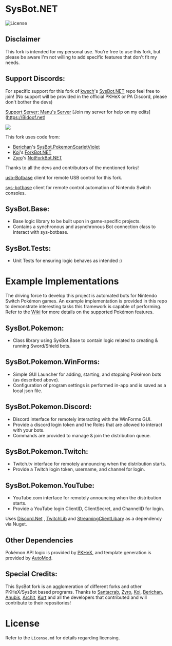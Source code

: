 # SysBot.NET
![License](https://img.shields.io/badge/License-AGPLv3-blue.svg)

## Disclaimer
This fork is intended for my personal use. You're free to use this fork, but please be aware I'm not willing to add specific features that don't fit my needs.

## Support Discords:

For specific support for this fork of [kwsch](https://github.com/kwsch)'s [SysBot.NET](https://github.com/kwsch/SysBot.NET) repo feel free to join! (No support will be provided in the official PKHeX or PA Discord, please don't bother the devs)

[Support Server: Manu's Server](https://discord.com/invite/yWveAjKbKt)
[Join my server for help on my edits] (https://Bidoof.net)

[<img src="https://canary.discordapp.com/api/guilds/693083823197519873/widget.png?style=banner2">](https://discord.gg/yWveAjKbKt)

This fork uses code from:
* [Berichan](https://github.com/berichan)'s [SysBot.PokemonScarletViolet](https://github.com/berichan/SysBot.PokemonScarletViolet)
* [Koi](https://github.com/Koi-3088)'s [ForkBot.NET](https://github.com/Koi-3088/ForkBot.NET)
* [Zyro](https://github.com/zyro670)'s [NotForkBot.NET](https://github.com/zyro670/NotForkBot.NET)

Thanks to all the devs and contributors of the mentioned forks!

[usb-Botbase](https://github.com/Koi-3088/USB-Botbase) client for remote USB control for this fork.

[sys-botbase](https://github.com/olliz0r/sys-botbase) client for remote control automation of Nintendo Switch consoles.

## SysBot.Base:
- Base logic library to be built upon in game-specific projects.
- Contains a synchronous and asynchronous Bot connection class to interact with sys-botbase.

## SysBot.Tests:
- Unit Tests for ensuring logic behaves as intended :)

# Example Implementations

The driving force to develop this project is automated bots for Nintendo Switch Pokémon games. An example implementation is provided in this repo to demonstrate interesting tasks this framework is capable of performing. Refer to the [Wiki](https://github.com/kwsch/SysBot.NET/wiki) for more details on the supported Pokémon features.

## SysBot.Pokemon:
- Class library using SysBot.Base to contain logic related to creating & running Sword/Shield bots.

## SysBot.Pokemon.WinForms:
- Simple GUI Launcher for adding, starting, and stopping Pokémon bots (as described above).
- Configuration of program settings is performed in-app and is saved as a local json file.

## SysBot.Pokemon.Discord:
- Discord interface for remotely interacting with the WinForms GUI.
- Provide a discord login token and the Roles that are allowed to interact with your bots.
- Commands are provided to manage & join the distribution queue.

## SysBot.Pokemon.Twitch:
- Twitch.tv interface for remotely announcing when the distribution starts.
- Provide a Twitch login token, username, and channel for login.

## SysBot.Pokemon.YouTube:
- YouTube.com interface for remotely announcing when the distribution starts.
- Provide a YouTube login ClientID, ClientSecret, and ChannelID for login.

Uses [Discord.Net](https://github.com/discord-net/Discord.Net) , [TwitchLib](https://github.com/TwitchLib/TwitchLib) and [StreamingClientLibary](https://github.com/SaviorXTanren/StreamingClientLibrary) as a dependency via Nuget.

## Other Dependencies
Pokémon API logic is provided by [PKHeX](https://github.com/kwsch/PKHeX/), and template generation is provided by [AutoMod](https://github.com/architdate/PKHeX-Plugins/).

## Special Credits:
This SysBot fork is an agglomeration of different forks and other PKHeX/SysBot based programs.
Thanks to [Santacrab](https://github.com/santacrab2), [Zyro](https://github.com/zyro670), [Koi](https://github.com/Koi-3088), [Berichan](https://github.com/berichan), [Anubis](https://github.com/Lusamine), [Archit](https://github.com/architdate), [Kurt](https://github.com/kwsch) and all the developers that contributed and will contribute to their repositories!

# License
Refer to the `License.md` for details regarding licensing.
